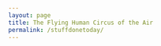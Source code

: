 ```yaml
---
layout: page
title: The Flying Human Circus of the Air
permalink: /stuffdonetoday/
---
```



<script type="text/javascript">
$( document ).ready(function() {

var characters = {
	appear: function(maus) {
		$('body').append("<span>"+maus+"</span>"),
	},};

characters.appear("You have reached the matrix")

	
</script>